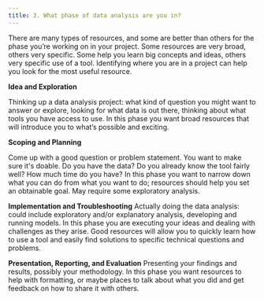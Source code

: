 ```yaml
---
title: 3. What phase of data analysis are you in?
---
```

There are many types of resources, and some are better than others for the phase you’re working on in your project. Some resources are very broad, others very specific. Some help you learn big concepts and ideas, others very specific use of a tool. Identifying where you are in a project can help you look for the most useful resource.

**Idea and Exploration**

Thinking up a data analysis project: what kind of question you might want to answer or explore, looking for what data is out there, thinking about what tools you have access to use. In this phase you want broad resources that will introduce you to what’s possible and exciting.

**Scoping and Planning**

Come up with a good question or problem statement. You want to make sure it's doable. Do you have the data? Do you already know the tool fairly well? How much time do you have? In this phase you want to narrow down what you can do from what you want to do; resources should help you set an obtainable goal. May require some exploratory analysis.

**Implementation and Troubleshooting**
Actually doing the data analysis: could include exploratory and/or explanatory analysis, developing and running models. In this phase you are executing your ideas and dealing with challenges as they arise. Good resources will allow you to quickly learn how to use a tool and easily find solutions to specific technical questions and problems.

**Presentation, Reporting, and Evaluation**
Presenting your findings and results, possibly your methodology. In this phase you want resources to help with formatting, or maybe places to talk about what you did and get feedback on how to share it with others.
